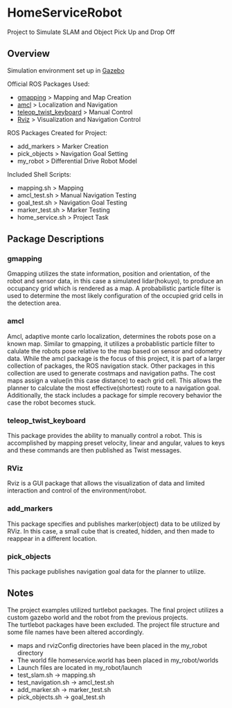 # HomeServiceRobot
Project to Simulate SLAM and Object Pick Up and Drop Off 

## Overview
Simulation environment set up in [Gazebo](https://gazebosim.org)  

Official ROS Packages Used:  
- [gmapping](http://wiki.ros.org/gmapping) > Mapping and Map Creation
- [amcl](http://wiki.ros.org/amcl) > Localization and Navigation
- [teleop_twist_keyboard](http://wiki.ros.org/teleop_twist_keyboard) > Manual Control
- [Rviz](http://wiki.ros.org/rviz) > Visualization and Navigation Control

ROS Packages Created for Project:
- add_markers > Marker Creation
- pick_objects > Navigation Goal Setting
- my_robot > Differential Drive Robot Model

Included Shell Scripts:
- mapping.sh > Mapping
- amcl_test.sh > Manual Navigation Testing
- goal_test.sh > Navigation Goal Testing
- marker_test.sh > Marker Testing
- home_service.sh > Project Task  

## Package Descriptions
### gmapping  
Gmapping utilizes the state information, position and orientation, of the robot and sensor data, in this case a simulated lidar(hokuyo), to produce an occupancy grid which is rendered as a map. A probabilistic particle filter is used to determine the most likely configuration of the occupied grid cells in the detection area. 

### amcl  
Amcl, adaptive monte carlo localization, determines the robots pose on a known map. Similar to gmapping, it utilizes a probablistic particle filter to calulate the robots pose relative to the map based on sensor and odometry data. While the amcl package is the focus of this project, it is part of a larger collection of packages, the ROS navigation stack. Other packages in this collection are used to generate costmaps and navigation paths. The cost maps assign a value(in this case distance) to each grid cell. This allows the planner to calculate the most effective(shortest) route to a navigation goal. Additionally, the stack includes a package for simple recovery behavior the case the robot becomes stuck. 

### teleop_twist_keyboard
This package provides the ability to manually control a robot. This is accomplished by mapping preset velocity, linear and angular, values to keys and these commands are then published as Twist messages. 

### RViz  
Rviz is a GUI package that allows the visualization of data and limited interaction and control of the environment/robot. 

### add_markers
This package specifies and publishes marker(object) data to be utilized by RViz. In this case, a small cube that is created, hidden, and then made to reappear in a different location.

### pick_objects
This package publishes navigation goal data for the planner to utilize. 

## Notes  
The project examples utilized turtlebot packages. The final project utilizes a custom gazebo world and the robot from the previous projects.  
The turtlebot packages have been excluded. The project file structure and some file names have been altered accordingly.  
- maps and rvizConfig directories have been placed in the my_robot directory 
- The world file homeservice.world has been placed in my_robot/worlds
- Launch files are located in my_robot/launch
- test_slam.sh -> mapping.sh
- test_navigation.sh -> amcl_test.sh
- add_marker.sh -> marker_test.sh
- pick_objects.sh -> goal_test.sh

